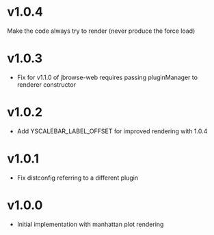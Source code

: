 # v1.0.4

Make the code always try to render (never produce the force load)

# v1.0.3

- Fix for v1.1.0 of jbrowse-web requires passing pluginManager to renderer constructor

# v1.0.2

- Add YSCALEBAR_LABEL_OFFSET for improved rendering with 1.0.4

# v1.0.1

- Fix distconfig referring to a different plugin

# v1.0.0

- Initial implementation with manhattan plot rendering
